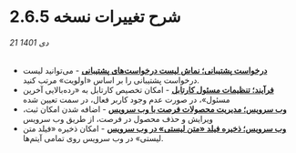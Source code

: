 #  شرح تغییرات نسخه 2.6.5
###### 21 دی 1401

- [**درخواست پشتیبانی؛ نماش لیست درخواست‌های پشتیبانی**](https://github.com/1stco/PayamGostarDocs/blob/master/help2.5.4/Settings/Personalization-crm/Manage-requests/PrioritySetting2.6.5.md#Priority) - می‌توانید لیست درخواست پشتیبانی را بر اساس «اولویت» مرتب کنید.
- [**فرآیند؛ تنظیمات مسئول کارتابل**](https://github.com/1stco/PayamGostarDocs/blob/master/help2.5.4/Settings/Personalization-crm/Overview/Process-design/Create-a-work-cycle/Cardboard/2.6.0/CartableSetting_2.6.5.md#TopLevel) - امکان تخصیص کارتابل به «رده‌بالایی آخرین مسئول»، در صورت عدم وجود کاربر فعال، در سمت تعیین شده
- [**وب سرویس؛ مدیریت محصولات فرصت با وب سرویس**](https://developer.payamgostar.com/wp-content/uploads/2021/04/Opportunity.pdf) - اضافه شدن امکان ثبت، ویرایش و حذف محصول در فرصت، از طریق وب سرویس
- [**وب سرویس؛ ذخیره فیلد «متن لیستی» در وب سرویس**](https://developer.payamgostar.com/) - امکان ذخیره «فیلد متن لیستی» در وب سرویس روی تمامی آیتم‌ها.

